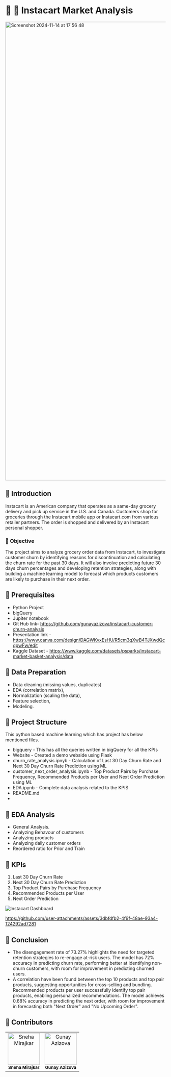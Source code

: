 # 🛒 🥕 Instacart Market Analysis
<img width="1438" alt="Screenshot 2024-11-14 at 17 56 48" src="https://github.com/user-attachments/assets/1f3d23a5-aec8-4c2a-9379-0df2b73c2fc6">

## 🍏 Introduction
Instacart is an American company that operates as a same-day grocery delivery and pick up service in the U.S. and Canada. Customers shop for groceries through the Instacart mobile app or Instacart.com from various retailer partners. The order is shopped and delivered by an Instacart personal shopper.

### 🍞 Objective
The project aims to analyze grocery order data from Instacart, to investigate customer churn by identifying reasons for discontinuation and calculating the churn rate for the past 30 days. It will also involve predicting future 30 days churn percentages and developing retention strategies, along with building a machine learning model to forecast which products customers are likely to purchase in their next order.

## 🍌 Prerequisites
- Python Project
- bigQuery
- Jupiter notebook
- Git Hub link- https://github.com/gunayazizova/instacart-customer-churn-analysis
- Presentation link - https://www.canva.com/design/DAGWKvxEsHU/R5cm3qXwB4TJXwdQcqpwFw/edit
- Kaggle Dataset - https://www.kaggle.com/datasets/psparks/instacart-market-basket-analysis/data

## 🧀  Data Preparation
- Data cleaning (missing values, duplicates)
- EDA (correlation matrix),
- Normalization (scaling the data),
- Feature selection,
- Modeling.

## 🍊 Project Structure
This python based machine learning which has project has below mentioned files.
- bigquery - This has all the queries written in bigQuery for all the KPIs
- Website - Created a demo webside using Flask
- churn_rate_analysis.ipnyb - Calculation of Last 30 Day Churn Rate and Next 30 Day Churn Rate Prediction using ML
- customer_next_order_analysis.ipynb - Top Product Pairs by Purchase Frequency, Recommended Products per User and Next Order Prediction using ML
- EDA.ipynb - Complete data analysis related to the KPIS
- README.md
- 
## 🍄 EDA Analysis
- General Analysis.
- Analyzing Behavour of customers
- Analyzing products
- Analyzing daily customer orders
- Reordered ratio for Prior and Train

## 🥑 KPIs
1. Last 30 Day Churn Rate
3. Next 30 Day Churn Rate Prediction
4. Top Product Pairs by Purchase Frequency
5. Recommended Products per User
6. Next Order Prediction

![Instacart Dashboard](https://github.com/user-attachments/assets/abc67009-b485-4085-b672-97b6b8daa3e2)

https://github.com/user-attachments/assets/3dbfdfb2-4f9f-48ae-93a4-124292ad7281



## 🍗 Conclusion
- The disengagement rate of 73.27% highlights the need for targeted retention strategies to re-engage at-risk users.  The model has 72% accuracy in predicting churn rate, performing better at identifying non-churn customers, with room for improvement in predicting churned users.
- A correlation have been found between the top 10 products and top pair products, suggesting opportunities for cross-selling and bundling.  
Recommended products per user successfully identify top pair products, enabling personalized recommendations. The model achieves 0.68% accuracy in predicting the next order, with room for improvement in forecasting both "Next Order" and "No Upcoming Order".

## 🍓 Contributors
<table align="center">
  <tr>
    <td align="center">
    <a href="https://github.com/mirajkarsneha" target="_blank">
    <img src="https://avatars.githubusercontent.com/u/40439659?v=4" width="100px;" alt="Sneha Mirajkar" />
    <br />
    <sub><b>Sneha Mirajkar</b></sub></a>
    </td>
    <td align="center">
    <a href="https://github.com/gunayazizova" target="_blank">
    <img src="https://avatars.githubusercontent.com/u/59095993?v=4" width="100px;" alt="Gunay Azizova" />
    <br />
    <sub><b>Gunay Azizova</b></sub></a>
    </td>
  </tr>
</table>
